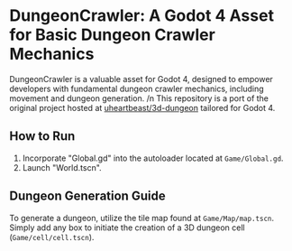 # DungeonCrawler: A Godot 4 Asset for Basic Dungeon Crawler Mechanics

DungeonCrawler is a valuable asset for Godot 4, designed to empower developers with fundamental dungeon crawler mechanics, including movement and dungeon generation. /n
This repository is a port of the original project hosted at [uheartbeast/3d-dungeon](https://github.com/uheartbeast/3d-dungeon) tailored for Godot 4.

## How to Run
1. Incorporate "Global.gd" into the autoloader located at `Game/Global.gd`.
2. Launch "World.tscn".

## Dungeon Generation Guide
To generate a dungeon, utilize the tile map found at `Game/Map/map.tscn`. 
Simply add any box to initiate the creation of a 3D dungeon cell (`Game/cell/cell.tscn`).
